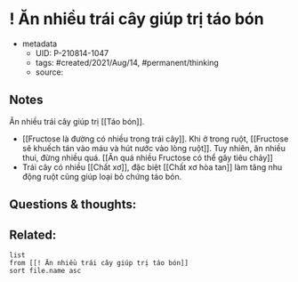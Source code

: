 # ! Ăn nhiều trái cây giúp trị táo bón

- metadata
	- UID: P-210814-1047
	- tags: #created/2021/Aug/14, #permanent/thinking 
	- source: 

## Notes
Ăn nhiều trái cây giúp trị [[Táo bón]].
- [[Fructose là đường có nhiều trong trái cây]]. Khi ở trong ruột, [[Fructose sẽ khuếch tán vào máu và hút nước vào lòng ruột]]. Tuy nhiên, ăn nhiều thui, đừng nhiều quá. [[Ăn quá nhiều Fructose có thể gây tiêu chảy]]
- Trái cây có nhiều [[Chất xơ]], đặc biệt [[Chất xơ hòa tan]] làm tăng nhu động ruột cũng giúp loại bỏ chứng táo bón.


## Questions & thoughts:

## Related:
```dataview
list
from [[! Ăn nhiều trái cây giúp trị táo bón]]
sort file.name asc
```
